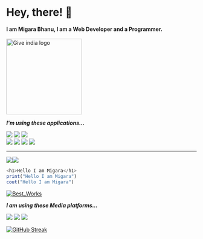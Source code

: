 # Hey, there! 🚀
**I am Migara Bhanu, I am a Web Developer and a Programmer.**
<br>
<br>
<img src="https://acicts.github.io/acicts18.github.io/assets/img/AC_ACICTS_1.png" alt="Give india logo" width="200" />


***I'm using these applications...***

![](https://img.shields.io/badge/OS-LinuxElementary-informational?style=flat&logo=Linux&logoColor=white&color=8d81c2)  ![](https://img.shields.io/badge/Editor-SublimeText-informational?style=flat&logo=SublimeText&logoColor=white&color=orange) ![](https://img.shields.io/badge/Editor-PyCharm-informational?style=flat&logo=pycharm&logoColor=white&color=blue)
<br>
![](https://img.shields.io/badge/Code-Ruby-informational?style=flat&logo=Ruby&logoColor=white&color=f21279)
![](https://img.shields.io/badge/Code-Python-informational?style=flat&logo=python&logoColor=white&color=356a97)
![](https://img.shields.io/badge/Code-JavaScript-informational?style=flat&logo=javascript&logoColor=white&color=e9db4c)  ![](https://img.shields.io/badge/RTE-NodeJS-informational?style=flat&logo=RTE&logoColor=white&color=2bbc8a)

***

<img src="https://img.shields.io/badge/CoFounder%20of%20HammerdixLK-gray.svg?colorA=655BE1&colorB=red&style=for-the-badge"/><img src="https://img.shields.io/badge/Member%20of%20ACICTS%20-gray.svg?colorA=655BE1&colorB=4F44D6&style=for-the-badge"/>


```JavaScript
<h1>Hello I am Migara</h1>
print("Hello I am Migara")
cout("Hello I am Migara")
```

[![Best_Works ](https://github-readme-stats.vercel.app/api/top-langs/?username=migarabhanu&theme=dracula)](https://github.com/migarabhanu)

***I am using these Media platforms...***

![](https://img.shields.io/badge/YouTube-informational?style=flat&logo=Youtube&logoColor=white&color=red) ![](https://img.shields.io/badge/GitHub-informational?style=flat&logo=GitHUb&logoColor=white&color=8d81c2) ![](https://img.shields.io/badge/Discord-informational?style=flat&logo=Discord&logoColor=white&color=blue)

[![GitHub Streak](http://github-readme-streak-stats.herokuapp.com?user=migarabhanu&theme=dracula)](https://git.io/streak-stats)



